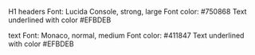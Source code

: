 H1 headers
Font:  Lucida Console, strong, large
Font color: #750868
Text underlined with color #EFBDEB

text
Font:  Monaco, normal, medium
Font color: #411847
Text underlined with color #EFBDEB
